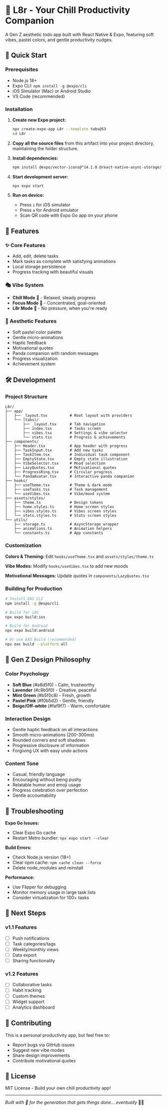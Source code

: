 # 🐼 L8r - Your Chill Productivity Companion

A Gen Z aesthetic todo app built with React Native & Expo, featuring soft vibes, pastel colors, and gentle productivity nudges.

## 🚀 Quick Start

### Prerequisites

- Node.js 18+
- Expo CLI: `npm install -g @expo/cli`
- iOS Simulator (Mac) or Android Studio
- VS Code (recommended)

### Installation

1. **Create new Expo project:**

   ```bash
   npx create-expo-app L8r --template tabs@53
   cd L8r
   ```

2. **Copy all the source files** from this artifact into your project directory, maintaining the folder structure.

3. **Install dependencies:**

   ```bash
   npm install @expo/vector-icons@^14.1.0 @react-native-async-storage/async-storage@^2.2.0 expo-linear-gradient@~14.1.5 expo-haptics@~14.1.4
   ```

4. **Start development server:**

   ```bash
   npx expo start
   ```

5. **Run on device:**
   - Press `i` for iOS simulator
   - Press `a` for Android emulator
   - Scan QR code with Expo Go app on your phone

## 📱 Features

### ✨ Core Features

- Add, edit, delete tasks
- Mark tasks as complete with satisfying animations
- Local storage persistence
- Progress tracking with beautiful visuals

### 🎭 Vibe System

- **Chill Mode** 🌊 - Relaxed, steady progress
- **Focus Mode** 🎯 - Concentrated, goal-oriented
- **L8r Mode** 🐼 - No pressure, when you're ready

### 🎨 Aesthetic Features

- Soft pastel color palette
- Gentle micro-animations
- Haptic feedback
- Motivational quotes
- Panda companion with random messages
- Progress visualization
- Achievement system

## 🛠️ Development

### Project Structure

```
L8r/
├── app/
│   ├── _layout.tsx          # Root layout with providers
│   └── (tabs)/
│       ├── _layout.tsx      # Tab navigation
│       ├── index.tsx        # Tasks screen
│       ├── vibes.tsx        # Settings & vibe selector
│       └── stats.tsx        # Progress & achievements
├── components/
│   ├── Header.tsx           # App header with progress
│   ├── TaskInput.tsx        # Add new tasks
│   ├── TaskItem.tsx         # Individual task component
│   ├── EmptyState.tsx       # Empty state illustration
│   ├── VibeSelector.tsx     # Mood selection
│   ├── LazyQuotes.tsx       # Motivational quotes
│   ├── ProgressRing.tsx     # Circular progress
│   └── PandaAvatar.tsx      # Interactive panda companion
├── hooks/
│   ├── useTheme.tsx         # Theme & dark mode
│   ├── useTasks.tsx         # Task management
│   └── useVibes.tsx         # Vibe/mood system
├── assets/styles/
│   ├── theme.ts             # Design tokens
│   ├── home.styles.ts       # Home screen styles
│   ├── vibes.styles.ts      # Vibes screen styles
│   └── stats.styles.ts      # Stats screen styles
└── utils/
    ├── storage.ts           # AsyncStorage wrapper
    ├── animations.ts        # Animation helpers
    └── constants.ts         # App constants
```

### Customization

**Colors & Theming:**
Edit `hooks/useTheme.tsx` and `assets/styles/theme.ts`

**Vibe Modes:**
Modify `hooks/useVibes.tsx` to add new moods

**Motivational Messages:**
Update quotes in `components/LazyQuotes.tsx`

### Building for Production

```bash
# Install EAS CLI
npm install -g @expo/cli

# Build for iOS
npx expo build:ios

# Build for Android
npx expo build:android

# Or use EAS Build (recommended)
npx eas build --platform all
```

## 🎯 Gen Z Design Philosophy

### Color Psychology

- **Soft Blue** (#a8d5f0) - Calm, trustworthy
- **Lavender** (#c8b5f0) - Creative, peaceful
- **Mint Green** (#b5f0c8) - Fresh, growth
- **Pastel Pink** (#f0b5d2) - Gentle, friendly
- **Beige/Off-white** (#faf9f7) - Warm, comfortable

### Interaction Design

- Gentle haptic feedback on all interactions
- Smooth micro-animations (200-300ms)
- Rounded corners and soft shadows
- Progressive disclosure of information
- Forgiving UX with easy undo actions

### Content Tone

- Casual, friendly language
- Encouraging without being pushy
- Relatable humor and emoji usage
- Progress celebration over perfection
- Gentle accountability

## 🐛 Troubleshooting

**Expo Go Issues:**

- Clear Expo Go cache
- Restart Metro bundler: `npx expo start --clear`

**Build Errors:**

- Check Node.js version (18+)
- Clear npm cache: `npm cache clean --force`
- Delete node_modules and reinstall

**Performance:**

- Use Flipper for debugging
- Monitor memory usage in large task lists
- Consider virtualization for 100+ tasks

## 🚀 Next Steps

### v1.1 Features

- [ ] Push notifications
- [ ] Task categories/tags
- [ ] Weekly/monthly views
- [ ] Data export
- [ ] Sharing functionality

### v1.2 Features

- [ ] Collaborative tasks
- [ ] Habit tracking
- [ ] Custom themes
- [ ] Widget support
- [ ] Analytics dashboard

## 💫 Contributing

This is a personal productivity app, but feel free to:

- Report bugs via GitHub issues
- Suggest new vibe modes
- Share design improvements
- Contribute motivational quotes

## 📄 License

MIT License - Build your own chill productivity app!

---

_Built with 💜 for the generation that gets things done... eventually_ 🐼✨
